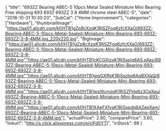 {
	"title": "693ZZ Bearing ABEC-5 10pcs Metal Sealed Miniature Mini Bearing Free shipping 693 693Z 693ZZ 3 8 4MM chrome steel ABEC-5",
	"date": "2018-10-31 10:30:20",
	"SubCat": ["Home Improvement"],
	"categories": ["Hardware"],
	"thumbnailImage": "https://ae01.alicdn.com/kf/HTB1gZp8cXzqK1RjSZFoq6zfcXXaO/693ZZ-Bearing-ABEC-5-10pcs-Metal-Sealed-Miniature-Mini-Bearing-693-693Z-693ZZ-3-8-4MM.jpg_220x220.jpg",
	"BigImage": ["https://ae01.alicdn.com/kf/HTB1gZp8cXzqK1RjSZFoq6zfcXXaO/693ZZ-Bearing-ABEC-5-10pcs-Metal-Sealed-Miniature-Mini-Bearing-693-693Z-693ZZ-3-8-4MM.jpg","https://ae01.alicdn.com/kf/HTB1cKCGXizxK1RjSspjq6AS.pXas/693ZZ-Bearing-ABEC-5-10pcs-Metal-Sealed-Miniature-Mini-Bearing-693-693Z-693ZZ-3-8-4MM.jpg","https://ae01.alicdn.com/kf/HTB1gjqGXffsK1RjSszbq6AqBXXaQ/693ZZ-Bearing-ABEC-5-10pcs-Metal-Sealed-Miniature-Mini-Bearing-693-693Z-693ZZ-3-8-4MM.jpg","https://ae01.alicdn.com/kf/HTB1wst9cmzqK1RjSZFHq6z3CpXau/693ZZ-Bearing-ABEC-5-10pcs-Metal-Sealed-Miniature-Mini-Bearing-693-693Z-693ZZ-3-8-4MM.jpg","https://ae01.alicdn.com/kf/HTB1XAeFXfvsK1RjSspdq6AZepXam/693ZZ-Bearing-ABEC-5-10pcs-Metal-Sealed-Miniature-Mini-Bearing-693-693Z-693ZZ-3-8-4MM.jpg"],
	"actualPrice": 2.60,
	"comparePrice": 3.60,
	"linkurl": "http://s.click.aliexpress.com/e/clFdSYTI",
	"inStock": 98
}
